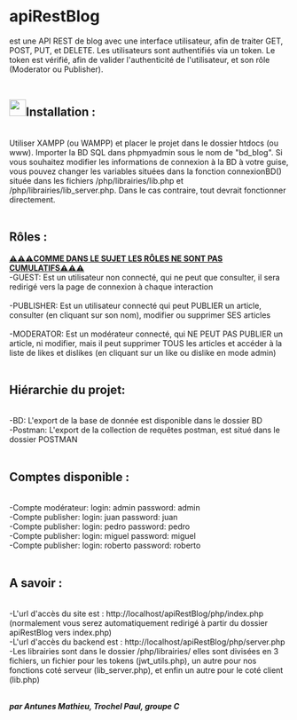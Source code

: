 # apiRestBlog
est une API REST de blog avec une interface utilisateur, afin de traiter GET, POST, PUT, et DELETE. Les utilisateurs sont authentifiés via un token. Le token est vérifié, afin de valider l'authenticité de l'utilisateur, et son rôle (Moderator ou Publisher).
<br><br>

<h2><img src="https://user-images.githubusercontent.com/112857106/223517565-8b8d33a7-2e78-4049-a2f9-46cf9899d1c7.png" style="width: 30px;">Installation : </h2> &ensp;
<br>Utiliser XAMPP (ou WAMPP) et placer le projet dans le dossier htdocs (ou www). Importer la BD SQL dans phpmyadmin sous le nom de "bd_blog". Si vous souhaitez modifier les informations de connexion à la BD à votre guise, vous pouvez changer les variables situées dans la fonction connexionBD() située dans les fichiers /php/librairies/lib.php et /php/librairies/lib_server.php. Dans le cas contraire, tout devrait fonctionner directement.
<br><br>

<h2>Rôles : </h2> 
<b><ins><span>⚠️⚠️⚠️COMME DANS LE SUJET LES RÔLES NE SONT PAS CUMULATIFS⚠️⚠️⚠️</span></ins></b>
&ensp;<br>-GUEST: Est un utilisateur non connecté, qui ne peut que consulter, il sera redirigé vers la page de connexion à chaque interaction
<br><br>-PUBLISHER: Est un utilisateur connecté qui peut PUBLIER un article, consulter (en cliquant sur son nom), modifier ou supprimer SES articles
<br><br>-MODERATOR: Est un modérateur connecté, qui NE PEUT PAS PUBLIER un article, ni modifier, mais il peut supprimer TOUS les articles et accéder à la liste de likes et dislikes (en cliquant sur un like ou dislike en mode admin)
<br><br>

<h2>Hiérarchie du projet: </h2> &ensp;
<br>-BD: L'export de la base de donnée est disponible dans le dossier BD
<br>-Postman: L'export de la collection de requêtes postman, est situé dans le dossier POSTMAN
<br><br>

<h2>Comptes disponible : </h2> &ensp;
<br>-Compte modérateur: login: admin password: admin
<br>-Compte publisher: login: juan password: juan
<br>-Compte publisher: login: pedro password: pedro
<br>-Compte publisher: login: miguel password: miguel
<br>-Compte publisher: login: roberto password: roberto
<br><br>

<h2>A savoir : </h2> &ensp;
<br>-L'url d'accès du site est : http://localhost/apiRestBlog/php/index.php (normalement vous serez automatiquement redirigé à partir du dossier apiRestBlog vers index.php)
<br>-L'url d'accès du backend est : http://localhost/apiRestBlog/php/server.php
<br>-Les librairies sont dans le dossier /php/librairies/ elles sont divisées en 3 fichiers, un fichier pour les tokens (jwt_utils.php), un autre pour nos fonctions coté serveur (lib_server.php), et enfin un autre pour le coté client (lib.php)

<br><b><i>par Antunes Mathieu, Trochel Paul, groupe C</i></b>
